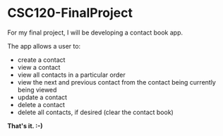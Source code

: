 # CSC120-FinalProject

For my final project, I will be developing a contact book app.

The app allows a user to:
- create a contact
- view a contact
- view all contacts in a particular order
- view the next and previous contact from the contact being currently being viewed
- update a contact
- delete a contact
- delete all contacts, if desired (clear the contact book)

**That's it. :-)**
